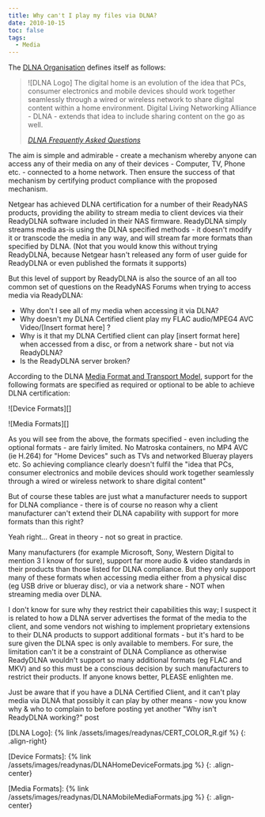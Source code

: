 ```yaml
---
title: Why can't I play my files via DLNA?
date: 2010-10-15
toc: false
tags:
  - Media
---
```


The [DLNA Organisation][] defines itself as follows:

> ![DLNA Logo] The digital home is an evolution of the idea that PCs, consumer electronics and mobile devices should work together seamlessly through a wired or wireless network to share digital content within a home environment. Digital Living Networking Alliance - DLNA - extends that idea to include sharing content on the go as well.
>
> <cite><a href="http://www.dlna.org/digital_living/faq/">DLNA Frequently Asked Questions</a></cite>

The aim is simple and admirable - create a mechanism whereby anyone can access any of their media on any of their devices - Computer, TV, Phone etc. - connected to a home network. Then ensure the success of that mechanism by certifying product compliance with the proposed mechanism.

Netgear has achieved DLNA certification for a number of their ReadyNAS products, providing the ability to stream media to client devices via their ReadyDLNA software included in their NAS firmware. ReadyDLNA simply streams media as-is using the DLNA specified methods - it doesn't modify it or transcode the media in any way, and will stream far more formats than specified by DLNA. (Not that you would know this without trying ReadyDLNA, because Netgear hasn't released any form of user guide for ReadyDLNA or even published the formats it supports)

But this level of support by ReadyDLNA is also the source of an all too common set of questions on the ReadyNAS Forums when trying to access media via ReadyDLNA:

* Why don't I see all of my media when accessing it via DLNA?
* Why doesn't my DLNA Certified client play my FLAC audio/MPEG4 AVC Video/[Insert format here] ?
* Why is it that my DLNA Certified client can play [insert format here] when accessed from a disc, or from a network share - but not via ReadyDLNA?
* Is the ReadyDLNA server broken?

According to the DLNA [Media Format and Transport Model][], support for the following formats are specified as required or optional to be able to achieve DLNA certification:

![Device Formats][]

![Media Formats][]

As you will see from the above, the formats specified - even including the optional formats - are fairly limited. No Matroska containers, no MP4 AVC (ie H.264) for "Home Devices" such as TVs and networked Blueray players etc. So achieving compliance clearly doesn't fulfil the "idea that PCs, consumer electronics and mobile devices should work together seamlessly through a wired or wireless network to share digital content"

But of course these tables are just what a manufacturer needs to support for DLNA compliance - there is of course no reason why a client manufacturer can't extend their DLNA capability with support for more formats than this right?

Yeah right... Great in theory - not so great in practice.

Many manufacturers (for example Microsoft, Sony, Western Digital to mention 3 I know of for sure), support far more audio & video standards in their products than those listed for DLNA compliance. But they only support many of these formats when accessing media either from a physical disc (eg USB drive or blueray disc), or via a network share - NOT when streaming media over DLNA.

I don't know for sure why they restrict their capabilities this way; I suspect it is related to how a DLNA server advertises the format of the media to the client, and some vendors not wishing to implement proprietary extensions to their DLNA products to support additional formats - but it's hard to be sure given the DLNA spec is only available to members. For sure, the limitation can't it be a constraint of DLNA Compliance as otherwise ReadyDLNA wouldn't support so many additional formats (eg FLAC and MKV) and so this must be a conscious decision by such manufacturers to restrict their products. If anyone knows better, PLEASE enlighten me.

Just be aware that if you have a DLNA Certified Client, and it can't play media via DLNA that possibly it can play by other means - now you know why & who to complain to before posting yet another "Why isn't ReadyDLNA working?" post

[DLNA Organisation]: http://dlna.org/

[Media Format and Transport Model]: http://www.dlna.org/industry/why_dlna/key_components/media_format/

[DLNA Logo]: {% link /assets/images/readynas/CERT_COLOR_R.gif %}
{: .align-right}

[Device Formats]: {% link /assets/images/readynas/DLNAHomeDeviceFormats.jpg %}
{: .align-center}

[Media Formats]: {% link /assets/images/readynas/DLNAMobileMediaFormats.jpg %}
{: .align-center}
